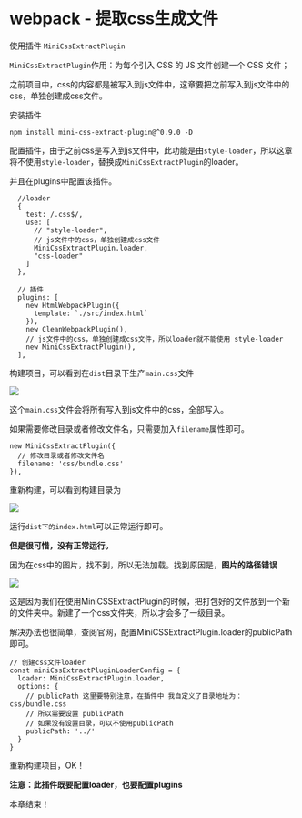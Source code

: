 # webpack - 提取css生成文件

使用插件 `MiniCssExtractPlugin`



`MiniCssExtractPlugin`作用：为每个引入 CSS 的 JS 文件创建一个 CSS 文件；



之前项目中，css的内容都是被写入到js文件中，这章要把之前写入到js文件中的css，单独创建成css文件。



安装插件

`npm install mini-css-extract-plugin@^0.9.0 -D`



配置插件，由于之前css是写入到js文件中，此功能是由`style-loader`，所以这章将不使用`style-loader`，替换成`MiniCssExtractPlugin`的loader。



并且在plugins中配置该插件。



```
  //loader
  {
    test: /.css$/,
    use: [
      // "style-loader",
      // js文件中的css，单独创建成css文件
      MiniCssExtractPlugin.loader,
      "css-loader"
    ]
  },
  
  // 插件
  plugins: [
    new HtmlWebpackPlugin({
      template: `./src/index.html`
    }),
    new CleanWebpackPlugin(),
    // js文件中的css，单独创建成css文件，所以loader就不能使用 style-loader
    new MiniCssExtractPlugin(),
  ],
```



构建项目，可以看到在`dist`目录下生产`main.css`文件

![](https://i.loli.net/2021/04/03/XNL2AxMbIzjecVD.png)



这个`main.css`文件会将所有写入到js文件中的css，全部写入。

如果需要修改目录或者修改文件名，只需要加入`filename`属性即可。

```
new MiniCssExtractPlugin({
  // 修改目录或者修改文件名
  filename: 'css/bundle.css'
}),
```



重新构建，可以看到构建目录为

![](https://i.loli.net/2021/04/03/c2QsS3xFB5PXyUO.png)



运行`dist下的index.html`可以正常运行即可。



**但是很可惜，没有正常运行。**

因为在css中的图片，找不到，所以无法加载。找到原因是，**图片的路径错误**

![](https://i.loli.net/2021/04/04/h2p8Sxz5qW4rCdT.png)



这是因为我们在使用MiniCSSExtractPlugin的时候，把打包好的文件放到一个新的文件夹中。新建了一个css文件夹，所以才会多了一级目录。



解决办法也很简单，查阅官网，配置MiniCSSExtractPlugin.loader的publicPath即可。

```
// 创建css文件loader
const miniCssExtractPluginLoaderConfig = {
  loader: MiniCssExtractPlugin.loader,
  options: {
    // publicPath 这里要特别注意，在插件中 我自定义了目录地址为：css/bundle.css
    // 所以需要设置 publicPath
    // 如果没有设置目录，可以不使用publicPath
    publicPath: '../'
  }
}
```



重新构建项目，OK！



**注意：此插件既要配置loader，也要配置plugins**



本章结束！



